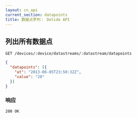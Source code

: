 ```yaml
---
layout: cn_api
current_section: datapoints
title: 数据点罗列｜ Dotide API
---
```


## 列出所有数据点

    GET /devices/:device/datastreams/:datastream/datapoints

```json
{
  "datapoints": [{
    "at": "2013-06-05T23:50:32Z",
    "value": "20"
  }]
}
```
### 响应

    200 OK
